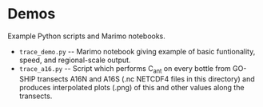 # Demos

Example Python scripts and Marimo notebooks.

- ```trace_demo.py``` -- Marimo notebook giving example of basic funtionality, speed, and regional-scale output.
- ```trace_a16.py``` -- Script which performs C<sub>ant</sub> on every bottle from GO-SHIP transects A16N and A16S (.nc NETCDF4 files in this directory) and produces interpolated plots (.png) of this and other values along the transects.
